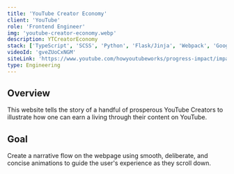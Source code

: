 ```yaml
---
title: 'YouTube Creator Economy'
client: 'YouTube'
role: 'Frontend Engineer'
img: 'youtube-creator-economy.webp'
description: YTCreatorEconomy
stack: ['TypeScript', 'SCSS', 'Python', 'Flask/Jinja', 'Webpack', 'Google Cloud']
videoId: 'gveZUoCxNGM'
siteLink: 'https://www.youtube.com/howyoutubeworks/progress-impact/impact/creator-economy/'
type: Engineering
---
```


## Overview

This website tells the story of a handful of prosperous YouTube Creators to illustrate how one can earn a living through their content on YouTube.

## Goal

Create a narrative flow on the webpage using smooth, deliberate, and concise animations to guide the user's experience as they scroll down.
